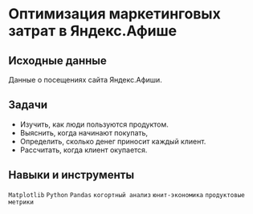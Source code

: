 # Оптимизация маркетинговых затрат в Яндекс.Афише

## Исходные данные  

Данные о посещениях сайта Яндекс.Афиши.

## Задачи 
- Изучить, как люди пользуются продуктом. 
- Выяснить, когда начинают покупать, 
- Определить, сколько денег приносит каждый клиент. 
- Рассчитать, когда клиент окупается.

## Навыки и инструменты 

`Matplotlib` `Python` `Pandas`  `когортный анализ`  `юнит-экономика`  `продуктовые метрики`